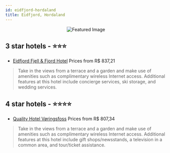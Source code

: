 ```yaml
---
id: eidfjord-hordaland
title: Eidfjord, Hordaland
---
```


<center><img src="https://i.travelapi.com/hotels/1000000/700000/693600/693542/6e23d03c_z.jpg" alt="Featured Image" /></center>


##  3 star hotels - ⭐️⭐️⭐️

-    [Eidfjord Fjell & Fjord Hotel](https://us.hurb.com/hotels/eidfjord/eidfjord-fjell-fjord-hotel-JNP-JP764883?cmp=18055) Prices from R$ 837,21
   > Take in the views from a terrace and a garden and make use of amenities such as complimentary wireless Internet access. Additional features at this hotel include concierge services, ski storage, and wedding services.

##  4 star hotels - ⭐️⭐️⭐️⭐️

-    [Quality Hotel Vøringsfoss](https://us.hurb.com/hotels/eidfjord/quality-hotel-voringsfoss-JNP-JP836106?cmp=18055) Prices from R$ 807,34
   > Take in the views from a terrace and a garden and make use of amenities such as complimentary wireless Internet access. Additional features at this hotel include gift shops/newsstands, a television in a common area, and tour/ticket assistance.
